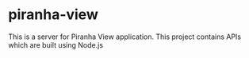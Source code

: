 # piranha-view
This is a server for Piranha View application. This project contains APIs which are built using Node.js 
